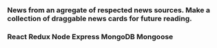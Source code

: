 ### News from an agregate of respected news sources. Make a collection of draggable news cards for future reading.

### React Redux Node Express MongoDB Mongoose
